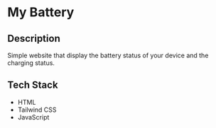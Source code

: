 # My Battery

## Description

Simple website that display the battery status of your device and the charging status.

## Tech Stack

- HTML
- Tailwind CSS
- JavaScript